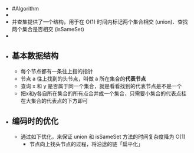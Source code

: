 - #Algorithm
-
- 并查集提供了一个结构，用于在 O(1) 时间内标记两个集合相交 (union)、查找两个集合是否相交 (isSameSet)
-
- ## 基本数据结构
	- 每个节点都有一条往上指的指针
	- 节点 a 往上找到的头节点，叫做 a 所在集合的**代表节点**
	- 查询 x 和 y 是否属于同一个集合，就是看看找到的代表节点是不是一个
	- 把x和y各自所在集合的所有点合并成一个集合，只需要小集合的代表点挂在大集合的代表点的下方即可
- ## 编码时的优化
	- 通过如下优化，来保证 union 和 isSameSet 方法的时间复杂度降为 O(1)
		- 节点向上找头节点的过程，将沿途的链「扁平化」